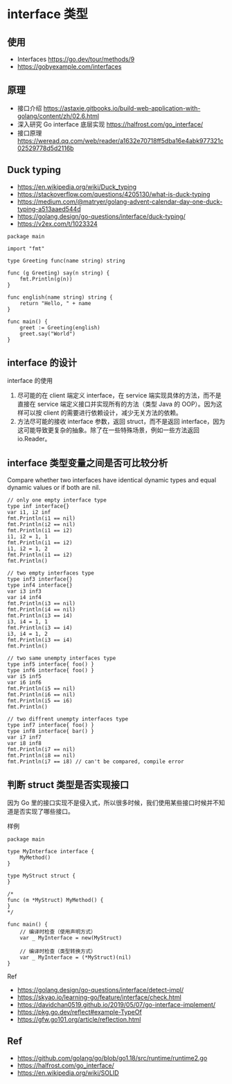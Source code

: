 # interface 类型

## 使用
- Interfaces https://go.dev/tour/methods/9
- https://gobyexample.com/interfaces

## 原理
- 接口介绍 https://astaxie.gitbooks.io/build-web-application-with-golang/content/zh/02.6.html
- 深入研究 Go interface 底层实现 https://halfrost.com/go_interface/
- 接口原理 https://weread.qq.com/web/reader/a1632e70718ff5dba16e4abk977321c02529778d5d2116b

## Duck typing
- https://en.wikipedia.org/wiki/Duck_typing
- https://stackoverflow.com/questions/4205130/what-is-duck-typing
- https://medium.com/@matryer/golang-advent-calendar-day-one-duck-typing-a513aaed544d
- https://golang.design/go-questions/interface/duck-typing/
- https://v2ex.com/t/1023324

```
package main

import "fmt"

type Greeting func(name string) string

func (g Greeting) say(n string) {
	fmt.Println(g(n))
}

func english(name string) string {
	return "Hello, " + name
}

func main() {
	greet := Greeting(english)
	greet.say("World")
}
```

## interface 的设计
interface 的使用
1. 尽可能的在 client 端定义 interface，在 service 端实现具体的方法，而不是直接在 service 端定义接口并实现所有的方法（类型 Java 的 OOP）。因为这样可以按 client 的需要进行依赖设计，减少无关方法的依赖。
2. 方法尽可能的接收 interface 参数，返回 struct，而不是返回 interface，因为这可能导致更复杂的抽象。除了在一些特殊场景，例如一些方法返回 io.Reader。


## interface 类型变量之间是否可比较分析
Compare whether two interfaces have identical dynamic types and equal dynamic values or if both are nil.

```
// only one empty interface type
type inf interface{}
var i1, i2 inf
fmt.Println(i1 == nil)
fmt.Println(i2 == nil)
fmt.Println(i1 == i2)
i1, i2 = 1, 1
fmt.Println(i1 == i2)
i1, i2 = 1, 2
fmt.Println(i1 == i2)
fmt.Println()

// two empty interfaces type
type inf3 interface{}
type inf4 interface{}
var i3 inf3
var i4 inf4
fmt.Println(i3 == nil)
fmt.Println(i4 == nil)
fmt.Println(i3 == i4)
i3, i4 = 1, 1
fmt.Println(i3 == i4)
i3, i4 = 1, 2
fmt.Println(i3 == i4)
fmt.Println()

// two same unempty interfaces type
type inf5 interface{ foo() }
type inf6 interface{ foo() }
var i5 inf5
var i6 inf6
fmt.Println(i5 == nil)
fmt.Println(i6 == nil)
fmt.Println(i5 == i6)
fmt.Println()

// two diffrent unempty interfaces type
type inf7 interface{ foo() }
type inf8 interface{ bar() }
var i7 inf7
var i8 inf8
fmt.Println(i7 == nil)
fmt.Println(i8 == nil)
fmt.Println(i7 == i8) // can't be compared, compile error
```

## 判断 struct 类型是否实现接口
因为 Go 里的接口实现不是侵入式，所以很多时候，我们使用某些接口时候并不知道是否实现了哪些接口。

样例
```
package main

type MyInterface interface {
	MyMethod()
}

type MyStruct struct {
}

/*
func (m *MyStruct) MyMethod() {
}
*/

func main() {
	// 编译时检查（使用声明方式）
	var _ MyInterface = new(MyStruct)

	// 编译时检查（类型转换方式）
	var _ MyInterface = (*MyStruct)(nil)
}
```

Ref
- https://golang.design/go-questions/interface/detect-impl/
- https://skyao.io/learning-go/feature/interface/check.html
- https://davidchan0519.github.io/2019/05/07/go-interface-implement/
- https://pkg.go.dev/reflect#example-TypeOf
- https://gfw.go101.org/article/reflection.html

## Ref
- https://github.com/golang/go/blob/go1.18/src/runtime/runtime2.go
- https://halfrost.com/go_interface/
- https://en.wikipedia.org/wiki/SOLID

